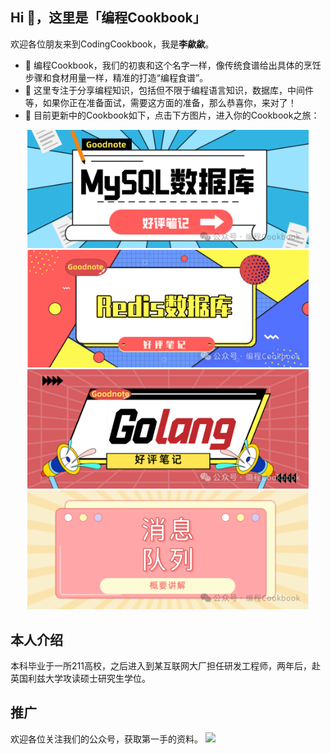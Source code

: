 ## Hi 👋，这里是「编程Cookbook」

欢迎各位朋友来到CodingCookbook，我是**李歘歘**。

- 👯 编程Cookbook，我们的初衷和这个名字一样，像传统食谱给出具体的烹饪步骤和食材用量一样，精准的打造“编程食谱”。
- 🔭 这里专注于分享编程知识，包括但不限于编程语言知识，数据库，中间件等，如果你正在准备面试，需要这方面的准备，那么恭喜你，来对了！
- 🌱 目前更新中的Cookbook如下，点击下方图片，进入你的Cookbook之旅：
<div align="center">
  <!-- 第一行 -->
  <a href="https://github.com/CodingCookbook/MySQL">
    <img src="https://github.com/CodingCookbook/CodingCookbook/blob/main/File/MySQL.png" width="450">
  </a>
  <a href="https://github.com/CodingCookbook/Redis">
    <img src="https://github.com/CodingCookbook/CodingCookbook/blob/main/File/Redis.png" width="450">
  </a>
</div>

<div align="center">
  <!-- 第二行 -->
  <a href="https://github.com/CodingCookbook/Go">
    <img src="https://github.com/CodingCookbook/CodingCookbook/blob/main/File/Go.png" width="450">
  </a>
  <a href="https://github.com/CodingCookbook/MQ">
    <img src="https://github.com/CodingCookbook/CodingCookbook/blob/main/File/MQ.png" width="450">
  </a>
</div>


## 本人介绍
本科毕业于一所211高校，之后进入到某互联网大厂担任研发工程师，两年后，赴英国利兹大学攻读硕士研究生学位。

## 推广
欢迎各位关注我们的公众号，获取第一手的资料。
![](https://github.com/CodingCookbook/Go/blob/main/File/gzh.png)


<!--
**CodingCookbook/CodingCookbook** is a ✨ _special_ ✨ repository because its `README.md` (this file) appears on your GitHub profile.

Here are some ideas to get you started:

- 🔭 I’m currently working on ...
- 🌱 I’m currently learning ...
- 👯 I’m looking to collaborate on ...
- 🤔 I’m looking for help with ...
- 💬 Ask me about ...
- 📫 How to reach me: ...
- 😄 Pronouns: ...
- ⚡ Fun fact: ...
-->
